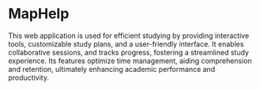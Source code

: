 # MapHelp
This web application is used for efficient studying by providing interactive tools, customizable study plans, and a user-friendly interface. It enables collaborative sessions, and tracks progress, fostering a streamlined study experience. Its features optimize time management, aiding comprehension and retention, ultimately enhancing academic performance and productivity.
